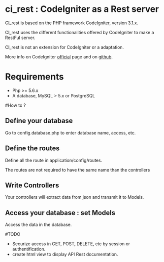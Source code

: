 # ci_rest : CodeIgniter as a Rest server

CI_rest is based on the PHP framework CodeIgniter,  version 3.1.x.  

CI_rest uses the different functionalities offered by CodeIgniter to make a RestFul server.

CI_rest is not an extension for CodeIgniter or a adaptation. 

More info on CodeIgniter [official](https://codeigniter.com/) page and on [github](https://github.com/bcit-ci/CodeIgniter). 

# Requirements 
* Php >= 5.6.x
* A database, MySQL > 5.x or PostgreSQL 

#How to ? 
## Define your database
Go to config.database.php to enter database name, access, etc. 

## Define the routes
Define all the route in application/config/routes. 

The routes are not required to have the same name than the controllers

## Write Controllers
Your controllers will extract data from json and transmit it to Models. 

## Access your database : set Models 
Access the data in the database.

#TODO 
  * Securize access in GET, POST, DELETE, etc by session or authentification.
  * create html view to display API Rest documentation.
